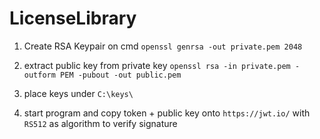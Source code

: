 # LicenseLibrary


1. Create RSA Keypair on cmd  `openssl genrsa -out private.pem 2048`

2. extract public key from private key `openssl rsa -in private.pem -outform PEM -pubout -out public.pem`

3. place keys under `C:\keys\`

4. start program and copy token + public key onto `https://jwt.io/` with `RS512` as algorithm to verify signature
